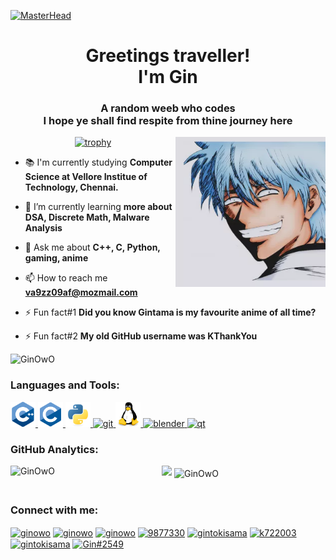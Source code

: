[![MasterHead](https://github.com/GinOwO/GinOwO/blob/main/bacfcdc6615ed73d9ca519ab8c57651710aea489.gif)](https://steamcommunity.com/id/notGintoki/)
<h1 align="center">Greetings traveller!<br/>I'm Gin</h1>
<h3 align="center">A random weeb who codes<br/>I hope ye shall find respite from thine journey here</h3>
<div align="center">
<a href="https://github.com/GinOwO" target="blank"><img align="right" alt="Coding" width="240" src="https://github.com/GinOwO/GinOwO/blob/main/8abc2d3ff17beadd8197c8d00d8e65d1.png?raw=true"></a>

[![trophy](https://github-profile-trophy.vercel.app/?username=GinOwO&theme=onedark&row=2&&column=4)](https://github.com/ryo-ma/github-profile-trophy)
</div>

- 📚 I'm currently studying **Computer Science at Vellore Institue of Technology, Chennai.**

- 🌱 I’m currently learning **more about DSA, Discrete Math, Malware Analysis**

- 💬 Ask me about **C++, C, Python, gaming, anime**

- 📫 How to reach me **va9zz09af@mozmail.com**

- ⚡ Fun fact#1 **Did you know Gintama is my favourite anime of all time?**
  
- ⚡ Fun fact#2 **My old GitHub username was KThankYou**

<p align="left"> <img src="https://komarev.com/ghpvc/?username=GinOwO&label=Profile%20views&color=0e75b6&style=plastic" alt="GinOwO" /> </p>

<h3 align="left">Languages and Tools:</h3>
<p align="left"> <a href="https://www.w3schools.com/cpp/" target="_blank" rel="noreferrer"> <img src="https://raw.githubusercontent.com/devicons/devicon/master/icons/cplusplus/cplusplus-original.svg" alt="cplusplus" width="40" height="40"/> </a> <a href="https://www.cprogramming.com/" target="_blank" rel="noreferrer"> <img src="https://raw.githubusercontent.com/devicons/devicon/master/icons/c/c-original.svg" alt="c" width="40" height="40"/> </a> <a href="https://www.python.org" target="_blank" rel="noreferrer"> <img src="https://raw.githubusercontent.com/devicons/devicon/master/icons/python/python-original.svg" alt="python" width="40" height="40"/> </a> <a href="https://git-scm.com/" target="_blank" rel="noreferrer"> <img src="https://www.vectorlogo.zone/logos/git-scm/git-scm-icon.svg" alt="git" width="40" height="40"/> </a> <a href="https://www.linux.org/" target="_blank" rel="noreferrer"> <img src="https://raw.githubusercontent.com/devicons/devicon/master/icons/linux/linux-original.svg" alt="linux" width="40" height="40"/> </a> <a href="https://www.blender.org/" target="_blank" rel="noreferrer"> <img src="https://download.blender.org/branding/community/blender_community_badge_white.svg" alt="blender" width="40" height="40"/> </a> <a href="https://www.qt.io/" target="_blank" rel="noreferrer"> <img src="https://upload.wikimedia.org/wikipedia/commons/0/0b/Qt_logo_2016.svg" alt="qt" width="40" height="40"/> </a> </p>

<h3 align="left">GitHub Analytics:</h3>
<div align="center">
<img align="left" src="https://github-readme-stats.vercel.app/api?username=GinOwO&show_icons=true&theme=tokyonight&hide_border=true&locale=en" alt="GinOwO"/>
<img src='https://github-readme-stats.vercel.app/api/top-langs/?username=GinOwO&theme=tokyonight&hide_border=true&locale=en&layout=donut' />
<img align="center" src="https://github-readme-streak-stats.herokuapp.com/?user=GinOwO&theme=tokyonight&hide_border=true&locale=en" alt="GinOwO" />
</div>
<!--[![GitHub Streak](https://streak-stats.demolab.com?user=GinOwO&theme=transparent&hide_border=true&date_format=j%20M%5B%20Y%5D)](https://git.io/streak-stats)-->

<!--
<p><img align="center" src="https://github-readme-stats.vercel.app/api/top-langs?username=GinOwO&show_icons=true&theme=dark&hide_border=true&locale=en&layout=compact" alt="GinOwO" /></p>
-->
</br>
<h3 align="left">Connect with me:</h3>
<p align="left">
<a href="https://www.codewars.com/users/GinOwO" target="blank"><img align="center" src="https://www.codewars.com/packs/assets/logo.61192cf7.svg" alt="ginowo" height="30" width="30" /></a>
<a href="https://codeforces.com/profile/ginowo" target="blank"><img align="center" src="https://raw.githubusercontent.com/rahuldkjain/github-profile-readme-generator/master/src/images/icons/Social/codeforces.svg" alt="ginowo" height="30" width="40" /></a>
<a href="https://linkedin.com/in/ginowo" target="blank"><img align="center" src="https://raw.githubusercontent.com/rahuldkjain/github-profile-readme-generator/master/src/images/icons/Social/linked-in-alt.svg" alt="ginowo" height="30" width="40" /></a>
<a href="https://stackoverflow.com/users/9877330" target="blank"><img align="center" src="https://raw.githubusercontent.com/rahuldkjain/github-profile-readme-generator/master/src/images/icons/Social/stack-overflow.svg" alt="9877330" height="30" width="40" /></a>
<a href="https://www.codechef.com/users/gintokisama" target="blank"><img align="center" src="https://cdn.jsdelivr.net/npm/simple-icons@3.1.0/icons/codechef.svg" alt="gintokisama" height="30" width="40" /></a>
<a href="https://www.hackerrank.com/k722003" target="blank"><img align="center" src="https://raw.githubusercontent.com/rahuldkjain/github-profile-readme-generator/master/src/images/icons/Social/hackerrank.svg" alt="k722003" height="30" width="40" /></a>
<a href="https://www.leetcode.com/gintokisama" target="blank"><img align="center" src="https://raw.githubusercontent.com/rahuldkjain/github-profile-readme-generator/master/src/images/icons/Social/leet-code.svg" alt="gintokisama" height="30" width="40" /></a>
<a href="https://discord.gg/gin_.exe" target="blank"><img align="center" src="https://raw.githubusercontent.com/rahuldkjain/github-profile-readme-generator/master/src/images/icons/Social/discord.svg" alt="Gin#2549" height="30" width="40" /></a>
</p>
